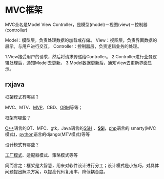 # MVC框架

MVC全名是Model View Controller，是模型(model)－视图(view)－控制器(controller) 

Model：模型层，负责处理数据的加载或存储。
View：视图层，负责界面数据的展示，与用户进行交互。
Controller：控制器层，负责逻辑业务的处理。 

1.View接受用户的请求，然后将请求传递给Controller。
2.Controller进行业务逻辑处理后，通知Model去更新。
3.Model数据更新后，通知View去更新界面显示。 

##  rxjava 

框架模式有哪些？

MVC、MTV、[MVP](https://baike.baidu.com/item/MVP/3714550)、CBD、[ORM](https://baike.baidu.com/item/ORM)等等；

框架有哪些？

[C++](https://baike.baidu.com/item/C%2B%2B)语言的QT、MFC、gtk，Java语言的[SSH](https://baike.baidu.com/item/SSH) 、[**SSI**](https://baike.baidu.com/item/SSI)，[php](https://baike.baidu.com/item/php)语言的 smarty(MVC模式)，[python](https://baike.baidu.com/item/python)语言的django(MTV模式)等等

设计模式有哪些？

[工厂模式](https://baike.baidu.com/item/工厂模式)、适配器模式、策略模式等等

简而言之：框架是大智慧，用来对软件设计进行分工；设计模式是小技巧，对具体问题提出解决方案，以提高代码复用率，降低耦合度。

